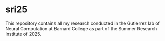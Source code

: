 # sri25
This repository contains all my research conducted in the Gutierrez lab of Neural Computation at Barnard College as part of the Summer Research Institute of 2025.
